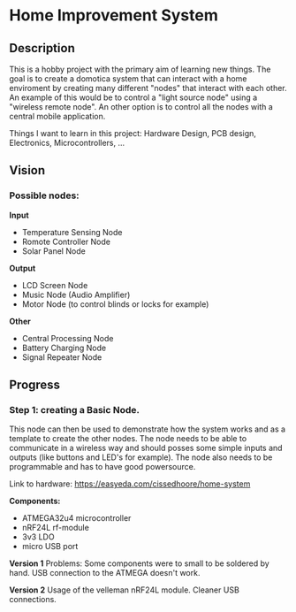# Home Improvement System
## Description
This is a hobby project with the primary aim of learning new things. The goal is to create a domotica system that can interact with a home enviroment by creating many different "nodes" that interact with each other. An example of this would be to control a "light source node" using a "wireless remote node". An other option is to control all the nodes with a central mobile application.

Things I want to learn in this project:
Hardware Design, PCB design, Electronics, Microcontrollers, ...

## Vision
### Possible nodes:
**Input**
- Temperature Sensing Node
- Romote Controller Node
- Solar Panel Node

**Output**
- LCD Screen Node
- Music Node (Audio Amplifier)
- Motor Node (to control blinds or locks for example)

**Other**
- Central Processing Node
- Battery Charging Node
- Signal Repeater Node


##   Progress
### Step 1: creating a Basic Node.
This node can then be used to demonstrate how the system works and as a template to create the other nodes. The node needs to be able to communicate in a wireless way and should posses some simple inputs and outputs (like buttons and LED's for example). The node also needs to be programmable and has to have good powersource.

Link to hardware: https://easyeda.com/cissedhoore/home-system

**Components:**
- ATMEGA32u4 microcontroller
- nRF24L rf-module
- 3v3 LDO
- micro USB port

**Version 1**
Problems:
Some components were to small to be soldered by hand. 
USB connection to the ATMEGA doesn't work.

**Version 2**
Usage of the velleman nRF24L module.
Cleaner USB connections.



